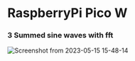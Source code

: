 # RaspberryPi Pico W

### 3 Summed sine waves with fft
![Screenshot from 2023-05-15 15-48-14](https://github.com/Marnonel6/advanced_mechatronics/assets/60977336/ba1c2c61-fc78-4f9a-98ce-3df60fa6ab81)

